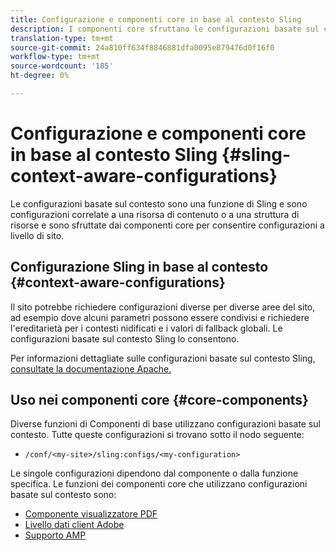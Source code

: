 ```yaml
---
title: Configurazione e componenti core in base al contesto Sling
description: I componenti core sfruttano le configurazioni basate sul contesto Sling per alcune funzioni
translation-type: tm+mt
source-git-commit: 24a810ff634f8846881dfa0095e879476d0f16f0
workflow-type: tm+mt
source-wordcount: '185'
ht-degree: 0%

---
```



# Configurazione e componenti core in base al contesto Sling {#sling-context-aware-configurations}

Le configurazioni basate sul contesto sono una funzione di Sling e sono configurazioni correlate a una risorsa di contenuto o a una struttura di risorse e sono sfruttate dai componenti core per consentire configurazioni a livello di sito.

## Configurazione Sling in base al contesto {#context-aware-configurations}

Il sito potrebbe richiedere configurazioni diverse per diverse aree del sito, ad esempio dove alcuni parametri possono essere condivisi e richiedere l&#39;ereditarietà per i contesti nidificati e i valori di fallback globali. Le configurazioni basate sul contesto Sling lo consentono.

Per informazioni dettagliate sulle configurazioni basate sul contesto Sling, [consultate la documentazione Apache.](https://sling.apache.org/documentation/bundles/context-aware-configuration/context-aware-configuration.html)

## Uso nei componenti core {#core-components}

Diverse funzioni di Componenti di base utilizzano configurazioni basate sul contesto. Tutte queste configurazioni si trovano sotto il nodo seguente:

* `/conf/<my-site>/sling:configs/<my-configuration>`

Le singole configurazioni dipendono dal componente o dalla funzione specifica. Le funzioni dei componenti core che utilizzano configurazioni basate sul contesto sono:

* [Componente visualizzatore PDF](https://github.com/adobe/aem-core-wcm-components/tree/master/content/src/content/jcr_root/apps/core/wcm/components/pdfviewer/v1/pdfviewer#context-aware-config)
* [Livello dati client Adobe](/help/developing/data-layer/overview.md#installation-activation)
* [Supporto AMP](https://github.com/adobe/aem-core-wcm-components/tree/master/extensions/amp)

